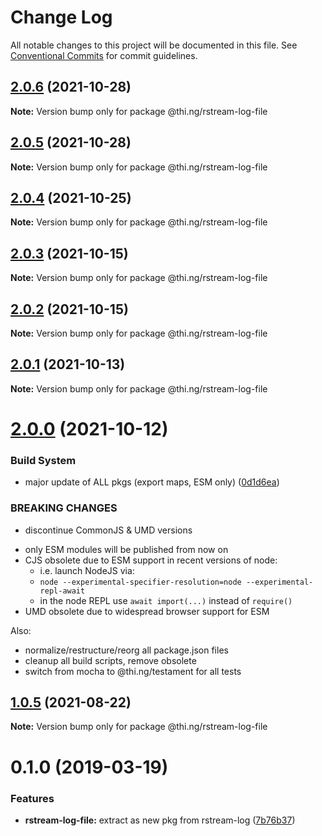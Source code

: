 # Change Log

All notable changes to this project will be documented in this file.
See [Conventional Commits](https://conventionalcommits.org) for commit guidelines.

## [2.0.6](https://github.com/thi-ng/umbrella/compare/@thi.ng/rstream-log-file@2.0.5...@thi.ng/rstream-log-file@2.0.6) (2021-10-28)

**Note:** Version bump only for package @thi.ng/rstream-log-file





## [2.0.5](https://github.com/thi-ng/umbrella/compare/@thi.ng/rstream-log-file@2.0.4...@thi.ng/rstream-log-file@2.0.5) (2021-10-28)

**Note:** Version bump only for package @thi.ng/rstream-log-file





## [2.0.4](https://github.com/thi-ng/umbrella/compare/@thi.ng/rstream-log-file@2.0.3...@thi.ng/rstream-log-file@2.0.4) (2021-10-25)

**Note:** Version bump only for package @thi.ng/rstream-log-file





## [2.0.3](https://github.com/thi-ng/umbrella/compare/@thi.ng/rstream-log-file@2.0.2...@thi.ng/rstream-log-file@2.0.3) (2021-10-15)

**Note:** Version bump only for package @thi.ng/rstream-log-file





## [2.0.2](https://github.com/thi-ng/umbrella/compare/@thi.ng/rstream-log-file@2.0.1...@thi.ng/rstream-log-file@2.0.2) (2021-10-15)

**Note:** Version bump only for package @thi.ng/rstream-log-file





## [2.0.1](https://github.com/thi-ng/umbrella/compare/@thi.ng/rstream-log-file@2.0.0...@thi.ng/rstream-log-file@2.0.1) (2021-10-13)

**Note:** Version bump only for package @thi.ng/rstream-log-file





# [2.0.0](https://github.com/thi-ng/umbrella/compare/@thi.ng/rstream-log-file@1.0.6...@thi.ng/rstream-log-file@2.0.0) (2021-10-12)


### Build System

* major update of ALL pkgs (export maps, ESM only) ([0d1d6ea](https://github.com/thi-ng/umbrella/commit/0d1d6ea9fab2a645d6c5f2bf2591459b939c09b6))


### BREAKING CHANGES

* discontinue CommonJS & UMD versions

- only ESM modules will be published from now on
- CJS obsolete due to ESM support in recent versions of node:
  - i.e. launch NodeJS via:
  - `node --experimental-specifier-resolution=node --experimental-repl-await`
  - in the node REPL use `await import(...)` instead of `require()`
- UMD obsolete due to widespread browser support for ESM

Also:
- normalize/restructure/reorg all package.json files
- cleanup all build scripts, remove obsolete
- switch from mocha to @thi.ng/testament for all tests






##  [1.0.5](https://github.com/thi-ng/umbrella/compare/@thi.ng/rstream-log-file@1.0.4...@thi.ng/rstream-log-file@1.0.5) (2021-08-22) 

**Note:** Version bump only for package @thi.ng/rstream-log-file 

#  0.1.0 (2019-03-19) 

###  Features 

- **rstream-log-file:** extract as new pkg from rstream-log ([7b76b37](https://github.com/thi-ng/umbrella/commit/7b76b37))
